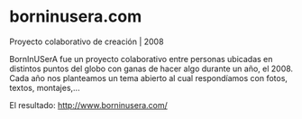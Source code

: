 # borninusera.com
Proyecto colaborativo de creación | 2008

BornInUSerA fue un proyecto colaborativo entre personas ubicadas en distintos puntos del globo con ganas de hacer algo durante un año, el 2008.
Cada año nos planteamos un tema abierto al cual respondíamos con fotos, textos, montajes,...

El resultado: http://www.borninusera.com/
